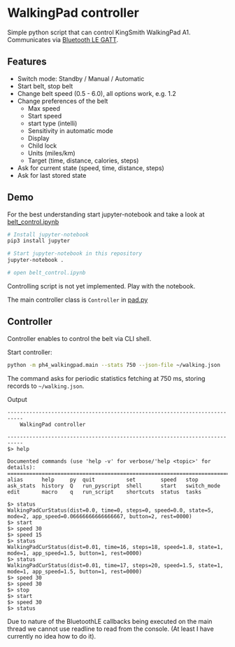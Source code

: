 # WalkingPad controller

Simple python script that can control KingSmith WalkingPad A1.
Communicates via [Bluetooth LE GATT](https://www.oreilly.com/library/view/getting-started-with/9781491900550/ch04.html).


## Features

- Switch mode: Standby / Manual / Automatic
- Start belt, stop belt
- Change belt speed (0.5 - 6.0), all options work, e.g. 1.2
- Change preferences of the belt
    - Max speed
    - Start speed
    - start type (intelli)
    - Sensitivity in automatic mode
    - Display
    - Child lock 
    - Units (miles/km)
    - Target (time, distance, calories, steps)
- Ask for current state (speed, time, distance, steps)
- Ask for last stored state

## Demo

For the best understanding start jupyter-notebook and take a look at [belt_control.ipynb](belt_control.ipynb)

```bash
# Install jupyter-notebook
pip3 install jupyter

# Start jupyter-notebook in this repository
jupyter-notebook .

# open belt_control.ipynb
```

Controlling script is not yet implemented. 
Play with the notebook.

The main controller class is `Controller` in [pad.py](ph4_walkingpad/pad.py)


## Controller

Controller enables to control the belt via CLI shell.

Start controller: 
```bash
python -m ph4_walkingpad.main --stats 750 --json-file ~/walking.json
```

The command asks for periodic statistics fetching at 750 ms, storing records to `~/walking.json`.

Output
```
---------------------------------------------------------------------------
    WalkingPad controller

---------------------------------------------------------------------------
$> help

Documented commands (use 'help -v' for verbose/'help <topic>' for details):
===========================================================================
alias      help     py  quit          set        speed   stop       
ask_stats  history  Q   run_pyscript  shell      start   switch_mode
edit       macro    q   run_script    shortcuts  status  tasks    

$> status
WalkingPadCurStatus(dist=0.0, time=0, steps=0, speed=0.0, state=5, mode=2, app_speed=0.06666666666666667, button=2, rest=0000)
$> start
$> speed 30
$> speed 15
$> status
WalkingPadCurStatus(dist=0.01, time=16, steps=18, speed=1.8, state=1, mode=1, app_speed=1.5, button=1, rest=0000)
$> status
WalkingPadCurStatus(dist=0.01, time=17, steps=20, speed=1.5, state=1, mode=1, app_speed=1.5, button=1, rest=0000)
$> speed 30      
$> speed 30
$> stop
$> start
$> speed 30
$> status
```

Due to nature of the BluetoothLE callbacks being executed on the main thread we cannot use readline to read from the console.
(At least I have currently no idea how to do it).

